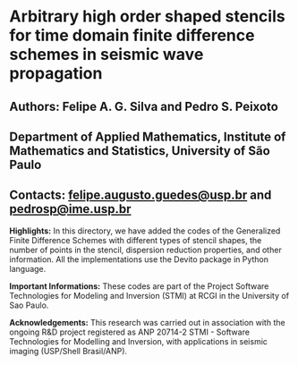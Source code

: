 # Arbitrary high order shaped stencils for time domain finite difference schemes in seismic wave propagation

## Authors: Felipe A. G. Silva and Pedro S. Peixoto

## Department of Applied Mathematics, Institute of Mathematics and Statistics, University of São Paulo

## Contacts: felipe.augusto.guedes@usp.br and pedrosp@ime.usp.br

**Highlights:** In this directory, we have added the codes of the Generalized Finite Difference Schemes with different types of stencil shapes, the number of points in the stencil, dispersion reduction properties, and other information. All the implementations use the Devito package in Python language.

**Important Informations:** These codes are part of the Project Software Technologies for Modeling and Inversion (STMI) at RCGI in the  University of Sao Paulo.

**Acknowledgements:** This research was carried out in association with the ongoing R&D project registered as ANP 20714-2 STMI - Software Technologies for Modelling and Inversion, with applications in seismic imaging (USP/Shell Brasil/ANP).
